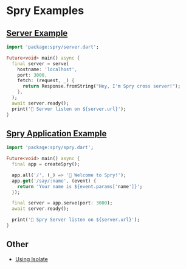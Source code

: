 # Spry Examples

## [Server Example](server.dart)

```dart
import 'package:spry/server.dart';

Future<void> main() async {
  final server = serve(
    hostname: 'localhost',
    port: 3000,
    fetch: (request, _) {
      return Response.fromString("Hey, I'm Spry cross server!");
    },
  );
  await server.ready();
  print('🎉 Server listen on ${server.url}');
}

```

## [Spry Application Example](app.dart)

```dart
import 'package:spry/spry.dart';

Future<void> main() async {
  final app = createSpry();

  app.all('/', (_) => '🎉 Welcome to Spry!');
  app.get('/say/:name', (event) {
    return 'Your name is ${event.params['name']}';
  });

  final server = app.serve(port: 3000);
  await server.ready();

  print('🎉 Spry Server listen on ${server.url}');
}

```

## Other

- [Using Isolate](isolate.dart)

